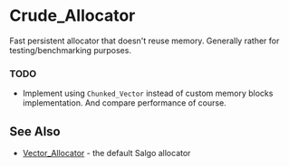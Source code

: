 Crude_Allocator
===============
Fast persistent allocator that doesn't reuse memory. Generally rather for testing/benchmarking purposes.

### TODO
* Implement using `Chunked_Vector` instead of custom memory blocks implementation. And compare performance of course.




See Also
--------
* [Vector_Allocator](VECTOR-ALLOCATOR.md) - the default Salgo allocator
